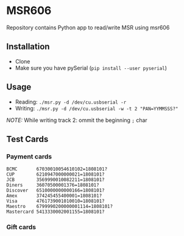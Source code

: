 # MSR606

Repository contains Python app to read/write MSR using msr606

## Installation
- Clone
- Make sure you have pySerial (`pip install --user pyserial`)

## Usage

- Reading: `./msr.py -d /dev/cu.usbserial -r`
- Writing: `./msr.py -d /dev/cu.usbserial -w -t 2 "PAN=YYMMSSS?"`

*NOTE:* While writing track 2: ommit the beginning `;` char

## Test Cards

### Payment cards

```
BCMC       67030010054610102=1808101?
CUP        6210947000000021=1808101?
JCB        3569990010082211=1808101?
Diners     36070500001376=1808101?
Discover   6510000000000166=1808101?
Amex       374245455400001=1808101?
Visa       4761739001010010=1808101?
Maestro    6799990200000001114=1808101?
Mastercard 5413330002001155=1808101?
```

### Gift cards

```
```
